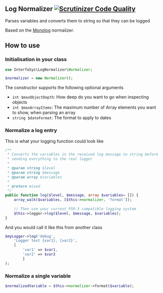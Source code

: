 ## Log Normalizer [![Scrutinizer Code Quality](https://scrutinizer-ci.com/g/interfasys/lognormalizer/badges/quality-score.png?b=master)](https://scrutinizer-ci.com/g/interfasys/lognormalizer/?branch=master)
Parses variables and converts them to string so that they can be logged

Based on the [Monolog](https://github.com/Seldaek/monolog) normalizer.

## How to use

### Initialisation in your class

```php
use InterfaSys\LogNormalizer\Normalizer;

$normalizer = new Normalizer();
```

The constructor supports the following optional arguments

* `int $maxObjectDepth`: How deep do you want to go when inspecting objects
* `int $maxArrayItems`: The maximum number of Array elements you want to show, when parsing an array
* `string $dateFormat`: The format to apply to dates

### Normalize a log entry

This is what your logging function could look like

```php
/**
 * Converts the variables in the received log message to string before
 * sending everything to the real logger
 *
 * @param string $level
 * @param string $message
 * @param array $variables
 *
 * @return mixed
 */
public function log($level, $message, array $variables= []) {
	array_walk($variables, [$this->normalizer, 'format']);
	
	// Then use your current PSR-3 compatible logging system
	$this->logger->log($level, $message, $variables);
}
```	

And you would call it like this from another class

```php
$myLogger->log('debug',
	'Logger test {var1}, {var2}',
	[
		'var1' => $var1,
		'var2' => $var2
		]
);
```

### Normalize a single variable

```php
$normalizedVariable = $this->normalizer->format($variable);
```
